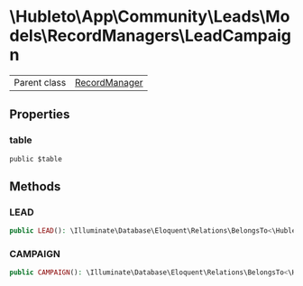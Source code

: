 
# \Hubleto\App\Community\Leads\Models\RecordManagers\LeadCampaign
<table class='table-default dense'>
<tr><td>Parent class</td><td><a href="../../../../../Erp/RecordManager">RecordManager</a></td></tr></table>


## Properties

### table

`public $table`


## Methods

### LEAD

```php
public LEAD(): \Illuminate\Database\Eloquent\Relations\BelongsTo<\Hubleto\App\Community\Leads\Models\RecordManagers\Product,\Hubleto\App\Community\Leads\Models\RecordManagers\OrderProduct>
```


### CAMPAIGN

```php
public CAMPAIGN(): \Illuminate\Database\Eloquent\Relations\BelongsTo<\Hubleto\App\Community\Campaigns\Models\RecordManagers\Campaign,\Hubleto\App\Community\Leads\Models\RecordManagers\CampaignProduct>
```

